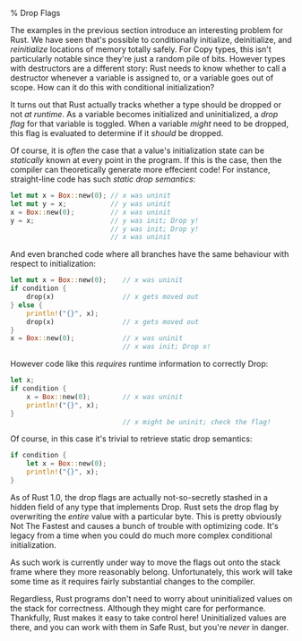 % Drop Flags

The examples in the previous section introduce an interesting problem for Rust.
We have seen that's possible to conditionally initialize, deinitialize, and
*reinitialize* locations of memory totally safely. For Copy types, this isn't
particularly notable since they're just a random pile of bits. However types with
destructors are a different story: Rust needs to know whether to call a destructor
whenever a variable is assigned to, or a variable goes out of scope. How can it
do this with conditional initialization?

It turns out that Rust actually tracks whether a type should be dropped or not *at
runtime*. As a variable becomes initialized and uninitialized, a *drop flag* for
that variable is toggled. When a variable *might* need to be dropped, this flag
is evaluated to determine if it *should* be dropped.

Of course, it is *often* the case that a value's initialization state can be
*statically* known at every point in the program. If this is the case, then the
compiler can theoretically generate more effecient code! For instance,
straight-line code has such *static drop semantics*:

```rust
let mut x = Box::new(0); // x was uninit
let mut y = x;			 // y was uninit
x = Box::new(0);	 	 // x was uninit
y = x;				 	 // y was init; Drop y!
				     	 // y was init; Drop y!
				     	 // x was uninit
```

And even branched code where all branches have the same behaviour with respect
to initialization:

```rust
let mut x = Box::new(0);	// x was uninit
if condition {
	drop(x)					// x gets moved out
} else {
	println!("{}", x);
	drop(x)					// x gets moved out
}
x = Box::new(0);			// x was uninit
							// x was init; Drop x!
```

However code like this *requires* runtime information to correctly Drop:

```rust
let x;
if condition {
	x = Box::new(0);		// x was uninit
	println!("{}", x);
}
							// x might be uninit; check the flag!
```

Of course, in this case it's trivial to retrieve static drop semantics:

```rust
if condition {
	let x = Box::new(0);
	println!("{}", x);
}
```

As of Rust 1.0, the drop flags are actually not-so-secretly stashed in a hidden
field of any type that implements Drop. Rust sets the drop flag by
overwriting the *entire* value with a particular byte. This is pretty obviously
Not The Fastest and causes a bunch of trouble with optimizing code. It's legacy
from a time when you could do much more complex conditional initialization.

As such work is currently under way to move the flags out onto the stack frame
where they more reasonably belong. Unfortunately, this work will take some time
as it requires fairly substantial changes to the compiler.

Regardless, Rust programs don't need to worry about uninitialized values on
the stack for correctness. Although they might care for performance. Thankfully,
Rust makes it easy to take control here! Uninitialized values are there, and
you can work with them in Safe Rust, but you're *never* in danger.